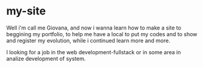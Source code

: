 # my-site
Well i'm call me Giovana, and now i wanna learn how to make a site to beggining my portfolio, to help me have a local to put my codes and to show and register my evolution, while i continued learn more and more.

I looking for a job in the web development-fullstack or in some area in analize development of system.

